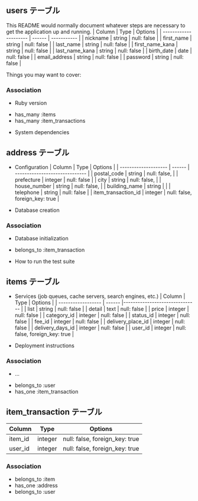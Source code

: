 ## users テーブル

This README would normally document whatever steps are necessary to get the
application up and running.
| Column                | Type   | Options     |
| --------------------- | ------ | ----------- |
| nickname              | string | null: false |
| first_name            | string | null: false |
| last_name             | string | null: false |
| first_name_kana      | string | null: false |
| last_name_kana       | string | null: false |
| birth_date            | date | null: false |
| email_address         | string | null: false |
| password              | string | null: false |

Things you may want to cover:
### Association

* Ruby version
- has_many :items
- has_many :item_transactions

* System dependencies
## address テーブル

* Configuration
| Column               | Type    | Options                        |
| -------------------- | ------  | ------------------------------ |
| postal_code          | string  | null: false,                   |
| prefecture           | integer | null: false                    |
| city                 | string  | null: false,                   |
| house_number         | string  | null: false,                   |
| building_name        | string  |                                |
| telephone            | string  | null: false                    |
| item_transaction_id  | integer | null: false, foreign_key: true |

* Database creation
### Association

* Database initialization
- belongs_to :item_transaction

* How to run the test suite
## items テーブル

* Services (job queues, cache servers, search engines, etc.)
| Column             | Type    | Options                        |
| ------------------ | ------  |------------------------------- |
| list               | string  | null: false                    |
| detail             | text    | null: false                    |
| price              | integer | null: false                    |
| category_id        | integer | null: false                    |
| status_id          | integer | null: false                    |
| fee_id             | integer | null: false                    |
| delivery_place_id  | integer | null: false                    |
| delivery_days_id   | integer | null: false                    |
| user_id            | integer | null: false, foreign_key: true |

* Deployment instructions
### Association

* ...
- belongs_to :user
- has_one :item_transaction

## item_transaction テーブル

| Column  | Type    | Options                        |
| ------- | ------  | ------------------------------ |
| item_id | integer | null: false, foreign_key: true |
| user_id | integer | null: false, foreign_key: true |

### Association

- belongs_to :item
- has_one :address
- belongs_to :user